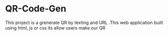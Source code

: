 # QR-Code-Gen
This project is a grenerate QR by texting and URL .This web application built using html, js or css its allow users make our QR
